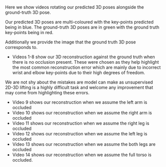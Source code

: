 Here we show videos rotating our predicted 3D poses alongside the ground-truth 3D pose.

Our predicted 3D poses are multi-coloured with the key-points predicted being in blue.
The ground-truth 3D poses are in green with the ground truth key-points being in red.

Additionally we provide the image that the ground truth 3D pose corresponds to. 

- Videos 1-8 show our 3D reconstruction against the ground truth when there is no occlusion present. These were chosen as they help highlight the most common reconstruction error which are mainly due to incorrect wrist and elbow key-points due to their high degrees of freedom. 

We are not shy about the mistakes are model can make as unsupervised 2D-3D lifting is a highly difficult task and welcome any improvement that may come from highlighting these errors.

- Video 9 shows our reconstruction when we assume the left arm is occluded
- Video 10 shows our reconstruction when we assume the right arm is occluded
- Video 11 shows our reconstruction when we assume the right leg is occluded
- Video 12 shows our reconstruction when we assume the left leg is occluded
- Video 13 shows our reconstruction when we assume the both legs are occluded
- Video 14 shows our reconstruction when we assume the full torso is occluded.



